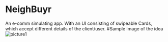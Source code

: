 # NeighBuyr

An e-comm simulating app.
With an UI consisting of swipeable Cards, which accept different details of the client/user.
#Sample image of the idea
![picture1](https://cloud.githubusercontent.com/assets/14099476/14019822/8987f48a-f1fa-11e5-99b9-2d1d7c5db08b.png)

